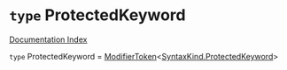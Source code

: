 # `type` ProtectedKeyword

[Documentation Index](../README.md)

`type` ProtectedKeyword = [ModifierToken](../interface.ModifierToken/README.md)\<[SyntaxKind.ProtectedKeyword](../enum.SyntaxKind/README.md#protectedkeyword--124)>